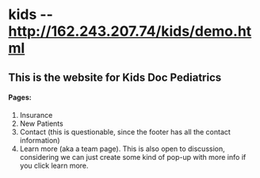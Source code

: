 kids -- http://162.243.207.74/kids/demo.html
====

## This is the website for Kids Doc Pediatrics

#### Pages:
1. Insurance
2. New Patients
3. Contact (this is questionable, since the footer has all the contact information)
4. Learn more (aka a team page). This is also open to discussion, considering we can just create some kind of pop-up with more info if you click learn more.
